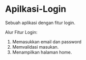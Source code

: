 # Apilkasi-Login
Sebuah aplikasi dengan fitur login.

Alur Fitur Login:

1. Memasukkan email dan password
2. Memvalidasi masukan.
3. Menampilkan halaman home.
